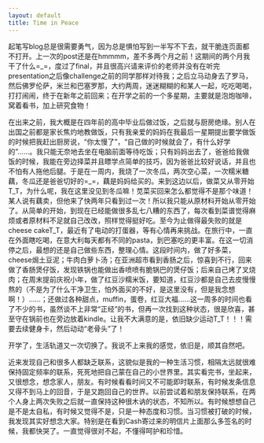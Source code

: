 ```yaml
---
layout: default
title: Time in Peace
---
```


起笔写blog总是很需要勇气，因为总是惧怕写到一半写不下去，就干脆连页面都不打开。上一次的post还是在hmmmm，差不多两个月之前！这期间的两个月我干了什么=_=，度过了final，并且很高兴请来评价的老师并没有在听完presentation之后像challenge之前的同学那样对待我；之后立马动身去了罗马，然后佛罗伦萨，米兰和巴塞罗那，大约两周，迷迷糊糊的和某人一起，吃吃喝喝，打打闹闹，终于在新年之前回来；在开学之前的一个多星期，主要就是泡炮咖啡，窝着看书，加上研究食物！

在出来之前，我大概是在四年前的高中毕业后做过饭，之后就与厨房绝缘。别人在出国之前都是家长焦灼地教做饭，只有我亲爱的妈妈在我最后一星期提出要学做饭的时候把我赶出厨房说，“你太慢了”，“自己做的时候就会了，有什么好学的”……。我只能无奈地去坐在电脑前面等待吃饭；只有妈妈出去了，爸爸给我做饭的时候，我能在旁边择菜并且瞟学点简单的技巧，因为爸爸比较好说话，并且也不怕有人拖他后腿。于是在一周内，我烧了一次冬瓜，两次空心菜，一次糯米糖藕，冬瓜还是爸爸切好的=_=，藕是妈妈给买的。来到这边以后，做菜又从零开始T_T，为什么呢，我在这里没见到冬瓜嘛！苋菜买回来怎么都觉得不是那个味道！某人说有藕卖，但他来了快两年只看到过一次！所以我只能从原材料开始从零开始了。从简单的开始，到现在已经能做很多乱七八糟的东西了，每次看到菜谱觉得麻烦或者原材料不足就自己改改，照样觉得挺好吃。至今为止做得最失败的就是cheese cakeT_T，最近有了电动的打蛋器，等有心情再来挑战。在旅行中，一直在外面瞎吃喝，在意大利每天都有不同的pasta，到巴塞吃的更丰富。在这一切消停之后，最想的还是自己做些东西，整理心情。这段时间内，做了好多菜，cheese焗土豆泥；牛肉白萝卜汤；在亚洲超市看到香肠之后，惊喜到不行，回来做了香肠煲仔饭，发现铁锅也能做出香喷喷有脆锅巴的煲仔饭；后来自己烤了叉烧肉；在周末提前庆祝小年，做了红豆沙糯米饭，要知道，红豆沙都是自己去皮慢慢熬的（不是为了什么干净卫生，怕外面买的不好，是这里没有，但是我念想啊！）……；还做过各种甜点，muffin，蛋卷，红豆大福……这一周多的时间也看了不少的书，虽然谈不上非常“正经”的书，但再一次找到这种状态，很是欣喜，甚至守在锅前也在旁边放着kindle。让我不大满意的是，依旧缺少运动T_T！！！需要去续健身卡，然后动动“老骨头”了！

开学了，生活轨道又一次切换了。我说不上来我的感觉，依旧是，顺其自然吧。

近来发现自己和很多人都缺乏联系，这貌似是我的一种生活习惯，相隔太远就很难保持固定频率的联系，死死地把自己蒙在自己的小世界里。其实看完书，坐起来，又很想念，想念家人，朋友。有时候看看时间又不可能即时联系，有时候发条信息又得不到马上的回音，于是又跑回自己的世界。以前尝试着和朋友保持联系，在两个人身上两次失败之后就一直保持这种很木讷的状态，不知所以。有时候想想自己是不是太自私，有时候又觉得不是，只是一种态度和习惯。当习惯被打破的时候，我发现其实好想念大家。特别是在看到Cash寄过来的明信片上面那么多签名的时候，我都快哭了。一直觉得很对不起，不懂得呵护和珍惜。